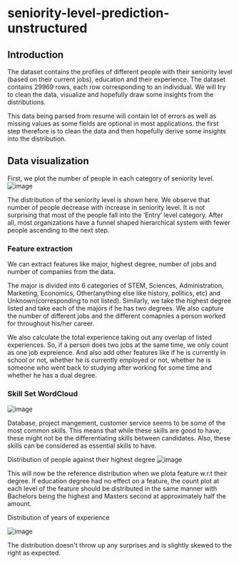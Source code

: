 # seniority-level-prediction-unstructured

## Introduction
The dataset contains the profiles of different people with their seniority level (based on their current jobs), education and their experience. The dataset contains 29969 rows, each row corresponding to an individual. We will try to clean the data, visualize and hopefully draw some insights from the distributions. 

This data being parsed from resume will contain lot of errors as well as missing values as some fields are optional in most applications. the first step therefore is to clean the data and then hopefully derive some insights into the distribution.

## Data visualization

First, we plot the number of people in each category of seniority level.
![image](https://user-images.githubusercontent.com/25951391/79074765-08f4dd00-7ca3-11ea-9a19-96d36309ebd5.png)

The distribution of the seniority level is shown here. We observe that number of people decrease with increase in seniority level. It is not surprising that most of the people fall into the ‘Entry’ level category. After all, most organizations have a funnel shaped hierarchical system with fewer people ascending to the next step.

### Feature extraction
We can extract features like major, highest degree, number of jobs and number of companies from the data.

The major is divided into 6 categories of STEM, Sciences, Administration, Marketing, Economics, Other(anything else like history, politics, etc) and Unknown(corresponding to not listed). Similarly, we take the highest degree listed and take each of the majors if he has two degrees. We also capture the number of different jobs and the different comapnies a person worked for throughout his/her career.

We also calculate the total experience taking out any overlap of listed experiences. So, if a person does two jobs at the same time, we only count as one job expreience. And also add other features like if he is currently in school or not, whether he is currently employed or not, whether he is someone who went back to studying after working for some time and whether he has a dual degree.

### Skill Set WordCloud

![image](https://user-images.githubusercontent.com/25951391/79076024-976d5c80-7cab-11ea-884f-2690d1d725fc.png)

Database, project mangement, customer service seems to be some of the most common skills. This means that while these skills are good to have, these might not be the differentiating skills between candidates. Also, these skills can be considered as essential skills to have.

Distribution of people against their highest degree
![image](https://user-images.githubusercontent.com/25951391/79076043-caafeb80-7cab-11ea-86ac-85e35a85e97d.png)

This will now be the reference distribution when we plota feature w.r.t their degree. If education degree had no effect on a feature, the count plot at each level of the feature should be distributed in the same manner with Bachelors being the highest and Masters second at approximately half the amount.

Distribution of years of experience

![image](https://user-images.githubusercontent.com/25951391/79076170-d819a580-7cac-11ea-924c-b0f696984bce.png)

The distribution doesn't throw up any surprises and is slightly skewed to the right as expected.

